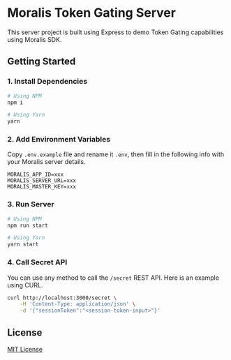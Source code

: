 # Moralis Token Gating Server

This server project is built using Express to demo Token Gating capabilities using Moralis SDK.

## Getting Started

### 1. Install Dependencies

```sh
# Using NPM
npm i

# Using Yarn
yarn
```

### 2. Add Environment Variables

Copy `.env.example` file and rename it `.env`, then fill in the following info with your Moralis server details.

```
MORALIS_APP_ID=xxx
MORALIS_SERVER_URL=xxx
MORALIS_MASTER_KEY=xxx
```

### 3. Run Server

```sh
# Using NPM
npm run start

# Using Yarn
yarn start
```

### 4. Call Secret API

You can use any method to call the `/secret` REST API. Here is an example using CURL.

```sh
curl http://localhost:3000/secret \
    -H 'Content-Type: application/json' \
    -d '{"sessionToken":"<session-token-input>"}'
```

## License

[MIT License](https://github.com/YosephKS/moralis-token-gating-express-server/blob/main/LICENSE)
